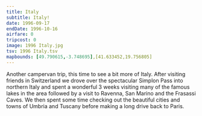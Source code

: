 ```yaml
---
title: Italy
subtitle: Italy!
date: 1996-09-17
endDate: 1996-10-16
airfare: 0
tripcost: 0
image: 1996 Italy.jpg
tsv: 1996 Italy.tsv
mapbounds: [49.790615,-3.748695],[41.633452,19.756805]
---
```


Another campervan trip, this time to see a bit more of Italy. After visiting friends in Switzerland we drove over the spectacular Simplon Pass into northern Italy and spent a wonderful 3 weeks visiting many of the famous lakes in the area followed by a visit to Ravenna, San Marino and the Frasassi Caves. We then spent some time checking out the beautiful cities and towns of Umbria and Tuscany before making a long drive back to Paris.
